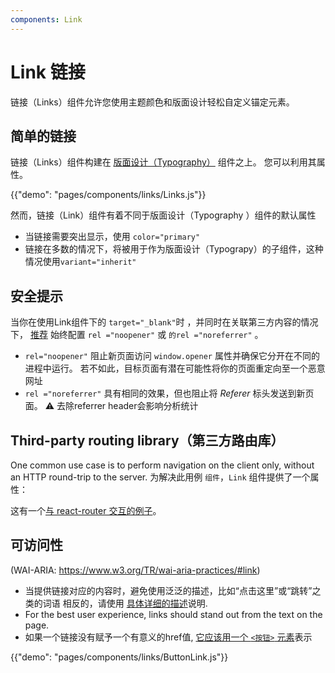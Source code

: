 ```yaml
---
components: Link
---
```


# Link 链接

<p class="description">链接（Links）组件允许您使用主题颜色和版面设计轻松自定义锚定元素。</p>

## 简单的链接

链接（Links）组件构建在 [版面设计（Typography）](/api/typography/) 组件之上。 您可以利用其属性。

{{"demo": "pages/components/links/Links.js"}}

然而，链接（Link）组件有着不同于版面设计（Typography ）组件的默认属性

- 当链接需要突出显示，使用 `color="primary"`
- 链接在多数的情况下，将被用于作为版面设计（Typograpy）的子组件，这种情况使用`variant="inherit"`

## 安全提示

当你在使用Link组件下的 `target="_blank"`时 ，并同时在关联第三方内容的情况下， [推荐](https://developers.google.com/web/tools/lighthouse/audits/noopener) 始终配置 `rel ="noopener"` 或 `的rel ="noreferrer"` 。

- `rel="noopener"` 阻止新页面访问 `window.opener` 属性并确保它分开在不同的进程中运行。 若不如此，目标页面有潜在可能性将你的页面重定向至一个恶意网址
- `rel ="noreferrer"` 具有相同的效果，但也阻止将 *Referer* 标头发送到新页面。 ⚠️ 去除referrer header会影响分析统计

## Third-party routing library（第三方路由库）

One common use case is to perform navigation on the client only, without an HTTP round-trip to the server. 为解决此用例 `组件`，`Link` 组件提供了一个属性：

这有一个[与 react-router 交互的例子](/guides/composition/#link)。

## 可访问性

(WAI-ARIA: https://www.w3.org/TR/wai-aria-practices/#link)

- 当提供链接对应的内容时，避免使用泛泛的描述，比如“点击这里”或“跳转”之类的词语 相反的，请使用 [具体详细的描述](https://developers.google.com/web/tools/lighthouse/audits/descriptive-link-text)说明.
- For the best user experience, links should stand out from the text on the page.
- 如果一个链接没有赋予一个有意义的href值, [它应该用一个 `<按钮>` 元素](https://github.com/evcohen/eslint-plugin-jsx-a11y/blob/master/docs/rules/anchor-is-valid.md)表示

{{"demo": "pages/components/links/ButtonLink.js"}}